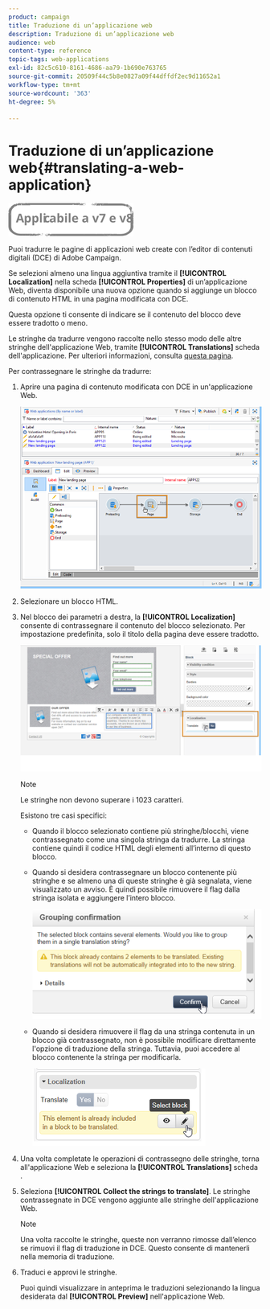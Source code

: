 ```yaml
---
product: campaign
title: Traduzione di un’applicazione web
description: Traduzione di un’applicazione web
audience: web
content-type: reference
topic-tags: web-applications
exl-id: 82c5c610-8161-4686-aa79-1b690e763765
source-git-commit: 20509f44c5b8e0827a09f44dffdf2ec9d11652a1
workflow-type: tm+mt
source-wordcount: '363'
ht-degree: 5%

---
```


# Traduzione di un’applicazione web{#translating-a-web-application}

![](../../assets/common.svg)

Puoi tradurre le pagine di applicazioni web create con l’editor di contenuti digitali (DCE) di Adobe Campaign.

Se selezioni almeno una lingua aggiuntiva tramite il **[!UICONTROL Localization]** nella scheda **[!UICONTROL Properties]** di un’applicazione Web, diventa disponibile una nuova opzione quando si aggiunge un blocco di contenuto HTML in una pagina modificata con DCE.

Questa opzione ti consente di indicare se il contenuto del blocco deve essere tradotto o meno.

Le stringhe da tradurre vengono raccolte nello stesso modo delle altre stringhe dell&#39;applicazione Web, tramite **[!UICONTROL Translations]** scheda dell&#39;applicazione. Per ulteriori informazioni, consulta [questa pagina](translating-a-web-form.md).

Per contrassegnare le stringhe da tradurre:

1. Aprire una pagina di contenuto modificata con DCE in un&#39;applicazione Web.

   ![](assets/dce_translation_3.png)

1. Selezionare un blocco HTML.
1. Nel blocco dei parametri a destra, la **[!UICONTROL Localization]** consente di contrassegnare il contenuto del blocco selezionato. Per impostazione predefinita, solo il titolo della pagina deve essere tradotto.

   ![](assets/dce_translation_1.png)

   >[!NOTE]
   >
   >Le stringhe non devono superare i 1023 caratteri.

   Esistono tre casi specifici:

   * Quando il blocco selezionato contiene più stringhe/blocchi, viene contrassegnato come una singola stringa da tradurre. La stringa contiene quindi il codice HTML degli elementi all’interno di questo blocco.
   * Quando si desidera contrassegnare un blocco contenente più stringhe e se almeno una di queste stringhe è già segnalata, viene visualizzato un avviso. È quindi possibile rimuovere il flag dalla stringa isolata e aggiungere l’intero blocco.

      ![](assets/dce_translation_4.png)

   * Quando si desidera rimuovere il flag da una stringa contenuta in un blocco già contrassegnato, non è possibile modificare direttamente l&#39;opzione di traduzione della stringa. Tuttavia, puoi accedere al blocco contenente la stringa per modificarla.

      ![](assets/dce_translation_2.png)

1. Una volta completate le operazioni di contrassegno delle stringhe, torna all&#39;applicazione Web e seleziona la **[!UICONTROL Translations]** scheda .
1. Seleziona **[!UICONTROL Collect the strings to translate]**. Le stringhe contrassegnate in DCE vengono aggiunte alle stringhe dell&#39;applicazione Web.

   >[!NOTE]
   >
   >Una volta raccolte le stringhe, queste non verranno rimosse dall’elenco se rimuovi il flag di traduzione in DCE. Questo consente di mantenerli nella memoria di traduzione.

1. Traduci e approvi le stringhe.

   Puoi quindi visualizzare in anteprima le traduzioni selezionando la lingua desiderata dal **[!UICONTROL Preview]** nell&#39;applicazione Web.
